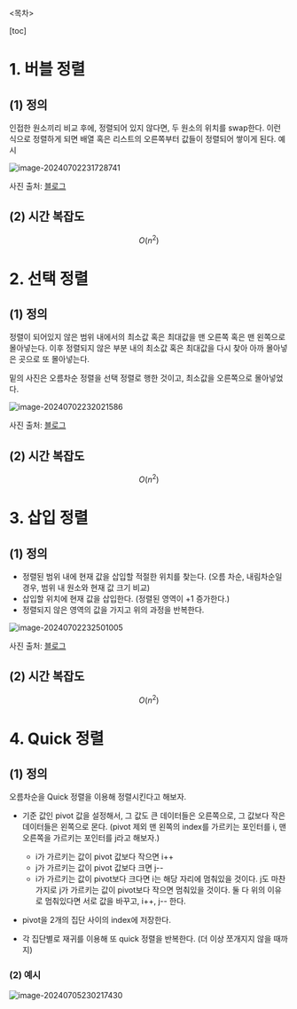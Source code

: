 

<목차>

[toc]



# 1. 버블 정렬

## (1) 정의 

인접한 원소끼리 비교 후에, 정렬되어 있지 않다면, 두 원소의 위치를 swap한다. 
이런 식으로 정렬하게 되면 배열 혹은 리스트의 오른쪽부터 값들이 정렬되어 쌓이게 된다. 
예시 

![image-20240702231728741](https://github.com/dalcheonroadhead/what-i-study/assets/102154788/3ea8a74c-90d7-4010-b0de-18fcd8a1f56a)

사진 출처: [블로그](https://blog.naver.com/justant/20204028286)

## (2) 시간 복잡도 

$$
O(n^2)
$$



# 2. 선택 정렬

## (1) 정의

정렬이 되어있지 않은 범위 내에서의 최소값 혹은 최대값을 맨 오른쪽 혹은 맨 왼쪽으로 몰아넣는다. 
이후 정렬되지 않은 부분 내의 최소값 혹은 최대값을 다시 찾아 아까 몰아넣은 곳으로 또 몰아넣는다.

 밑의 사진은 오름차순 정렬을 선택 정렬로 행한 것이고, 최소값을 오른쪽으로 몰아넣었다.


![image-20240702232021586](https://github.com/dalcheonroadhead/what-i-study/assets/102154788/fed36772-76db-40f6-adb3-67238fa4bf85)

사진 출처: [블로그](https://m.blog.naver.com/PostView.naver?isHttpsRedirect=true&blogId=jsky10503&logNo=221249976761)

## (2) 시간 복잡도 

$$
O(n^2)
$$

# 3. 삽입 정렬

## (1) 정의

- 정렬된 범위 내에 현재 값을 삽입할 적절한 위치를 찾는다. (오름 차순, 내림차순일 경우, 범위 내 원소와 현재 값 크기 비교)
- 삽입할 위치에 현재 값을 삽입한다. (정렬된 영역이 +1 증가한다.)
- 정렬되지 않은 영역의 값을 가지고 위의 과정을 반복한다.

![image-20240702232501005](https://github.com/dalcheonroadhead/what-i-study/assets/102154788/565ca445-9fcf-45c7-aa2d-53db755ffadf)


사진 출처: [블로그](https://m.blog.naver.com/PostView.nhn?blogId=justant&logNo=20204025251&proxyReferer=https:%2F%2Fwww.google.com%2F)

## (2) 시간 복잡도 

$$
O(n^2)
$$

# 4. Quick 정렬

## (1) 정의 

오름차순을 Quick 정렬을 이용해 정렬시킨다고 해보자.

- 기준 값인 pivot 값을 설정해서, 그 값도 큰 데이터들은 오른쪽으로, 그 값보다 작은 데이터들은 왼쪽으로 몬다. 
  (pivot 제외 맨 왼쪽의 index를 가르키는 포인터를 i, 맨 오른쪽을 가르키는 포인터를 j라고 해보자.)

  - i가 가르키는 값이 pivot 값보다 작으면 i++
  - j가 가르키는 값이 pivot 값보다 크면 j-- 
  - i가 가르키는 값이 pivot보다 크다면 i는 해당 자리에 멈춰있을 것이다. j도 마찬가지로 j가 가르키는 값이 pivot보다 작으면 멈춰있을 것이다. 둘 다 위의 이유로 멈춰있다면 서로 값을 바꾸고, i++, j-- 한다.

  

- pivot을 2개의 집단 사이의 index에 저장한다.

- 각 집단별로 재귀를 이용해 또 quick 정렬을 반복한다. (더 이상 쪼개지지 않을 때까지)

### (2) 예시

![image-20240705230217430](../../../../Documents/GitHub/dalcheonroadhead-github-blog/dalcheonroadhead.github.io/images/005-all-about-sorting/image-20240705230217430.png)
